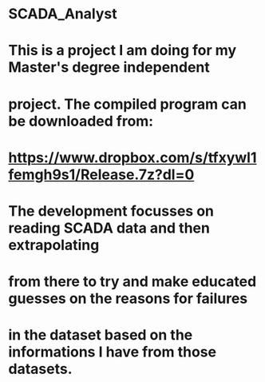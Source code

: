 # SCADA_Analyst

# This is a project I am doing for my Master's degree independent 
# project. The compiled program can be downloaded from:
# https://www.dropbox.com/s/tfxywl1femgh9s1/Release.7z?dl=0
#
# The development focusses on reading SCADA data and then extrapolating 
# from there to try and make educated guesses on the reasons for failures
# in the dataset based on the informations I have from those datasets.

